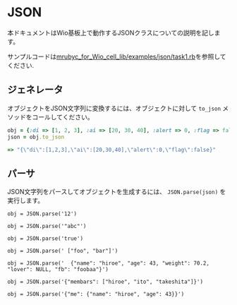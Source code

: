 # JSON

本ドキュメントはWio基板上で動作するJSONクラスについての説明を記します。

サンプルコードは[mrubyc_for_Wio_cell_lib/examples/json/task1.rb](https://github.com/hiroeorz/mrubyc_for_Wio_cell_lib/blob/master/examples/json/task1.rb)を参照してください.

## ジェネレータ

オブジェクトをJSON文字列に変換するには、オブジェクトに対して `to_json` メソッドをコールしてください。

```ruby
obj = {:di => [1, 2, 3], :ai => [20, 30, 40], :alert => 0, :flag => false}
json = obj.to_json

=> "{\"di\":[1,2,3],\"ai\":[20,30,40],\"alert\":0,\"flag\":false}"
```


## パーサ

JSON文字列をパースしてオブジェクトを生成するには、 `JSON.parse(json)` を実行します。

```ruby:Fixnum
obj = JSON.parse('12')
```

```ruby:String
obj = JSON.parse('"abc"')
```

```ruby:TrueClass,FalseClass
obj = JSON.parse('true')
```

```ruby:Array
obj = JSON.parse(' ["foo", "bar"]')
```

```ruby:Hash
obj = JSON.parse('  {"name": "hiroe", "age": 43, "weight": 70.2, "lover": NULL, "fb": "foobaa"}')
```

```ruby:Hash(Array value)
obj = JSON.parse('{"membars": ["hiroe", "ito", "takeshita"]}')
```

```ruby:Hash(Hash value)
obj = JSON.parse('{"me": {"name": "hiroe", "age": 43}}')
```
